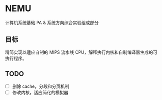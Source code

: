 # NEMU

计算机系统基础 PA & 系统方向综合实验组成部分

## 目标

精简实现以适应自制的 MIPS 流水线 CPU，解释执行内核和自制编译器生成的可执行程序。

## TODO

- [ ] 删除 cache，分段和分页机制
- [ ] 修改内核，适应简化的模拟器
